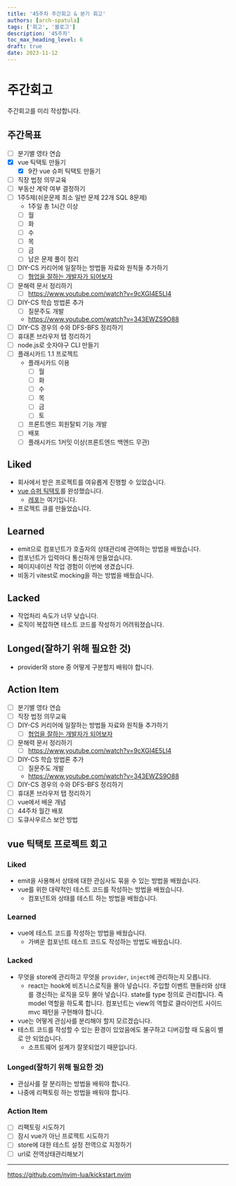 ```yaml
---
title: '45주차 주간회고 & 분기 회고'
authors: [arch-spatula]
tags: ['회고', '블로그']
description: '45주차'
toc_max_heading_level: 6
draft: true
date: 2023-11-12
---
```


# 주간회고

<!--truncate-->

주간회고를 미리 작성합니다.

## 주간목표

- [ ] 분기별 영타 연습
- [x] vue 틱택토 만들기
  - [x] 9칸 vue 슈퍼 틱택토 만들기
- [ ] 직장 법정 의무교육
- [ ] 부동산 계약 여부 결정하기
- [ ] 1주5제(쉬운문제 최소 일반 문제 22개 SQL 8문제)
  - 1주일 총 1시간 이상
  - [ ] 월
  - [ ] 화
  - [ ] 수
  - [ ] 목
  - [ ] 금
  - [ ] 남은 문제 풀이 정리
- [ ] DIY-CS 커리어에 일잘하는 방법들 자료와 원칙들 추가하기
  - [ ] [협업을 잘하는 개발자가 되어보자](https://velog.io/@teo/collaboration)
- [ ] 문해력 문서 정리하기
  - [ ] https://www.youtube.com/watch?v=9cXGI4E5Ll4
- [ ] DIY-CS 학습 방법론 추가
  - [ ] 질문주도 개발
  - https://www.youtube.com/watch?v=343EWZS9O88
- [ ] DIY-CS 경우의 수와 DFS-BFS 정리하기
- [ ] 휴대폰 브라우저 탭 정리하기
- [ ] node.js로 숫자야구 CLI 만들기
- [ ] 플래시카드 1.1 프로젝트
  - 플래시카드 이용
    - [ ] 월
    - [ ] 화
    - [ ] 수
    - [ ] 목
    - [ ] 금
    - [ ] 토
  - [ ] 프론트엔드 회원탈퇴 기능 개발
  - [ ] 배포
  - [ ] 플래시카드 1커밋 이상(프론트엔드 백엔드 무관)

## Liked

- 회사에서 받은 프로젝트를 여유롭게 진행할 수 있었습니다.
- [vue 슈퍼 틱택토](https://super-tic-tac-toe-virid.vercel.app/)를 완성했습니다.
  - [레포](https://github.com/arch-spatula/super-tic-tac-toe)는 여기입니다.
- 프로젝트 큐를 만들었습니다.

## Learned

- emit으로 컴포넌트가 호출자의 상태관리에 관여하는 방법을 배웠습니다.
- 컴포넌트가 입력마다 통신하게 만들었습니다.
- 페이지네이션 작업 경험이 이번에 생겼습니다.
- 비동기 vitest로 mocking을 하는 방법을 배웠습니다.

## Lacked

- 작업처리 속도가 너무 낮습니다.
- 로직이 복잡하면 테스트 코드를 작성하기 어려워졌습니다.

## Longed(잘하기 위해 필요한 것)

- provider와 store 중 어떻게 구분할지 배워야 합니다.

## Action Item

- [ ] 분기별 영타 연습
- [ ] 직장 법정 의무교육
- [ ] DIY-CS 커리어에 일잘하는 방법들 자료와 원칙들 추가하기
  - [ ] [협업을 잘하는 개발자가 되어보자](https://velog.io/@teo/collaboration)
- [ ] 문해력 문서 정리하기
  - [ ] https://www.youtube.com/watch?v=9cXGI4E5Ll4
- [ ] DIY-CS 학습 방법론 추가
  - [ ] 질문주도 개발
  - https://www.youtube.com/watch?v=343EWZS9O88
- [ ] DIY-CS 경우의 수와 DFS-BFS 정리하기
- [ ] 휴대폰 브라우저 탭 정리하기
- [ ] vue에서 배운 개념
- [ ] 44주차 월간 배포
- [ ] 도큐사우르스 보안 방법

## vue 틱택토 프로젝트 회고

### Liked

- emit을 사용해서 상태에 대한 관심사도 묶을 수 있는 방법을 배웠습니다.
- vue를 위한 대략적인 테스트 코드를 작성하는 방법을 배웠습니다.
  - 컴포넌트와 상태를 테스트 하는 방법을 배웠습니다.

### Learned

- vue에 테스트 코드를 작성하는 방법을 배웠습니다.
  - 가벼운 컴포넌트 테스트 코드도 작성하는 방법도 배웠습니다.

### Lacked

- 무엇을 store에 관리하고 무엇을 `provider`, `inject`에 관리하는지 모릅니다.
  - react는 hook에 비즈니스로직을 몰아 넣습니다. 주입할 이벤트 핸들러와 상태를 갱신하는 로직을 모두 몰아 넣습니다. state를 type 정의로 관리합니다. 즉 model 역할을 하도록 합니다. 컴포넌트는 view의 역할로 클라이언트 사이드 mvc 패턴을 구현해야 합니다.
- vue는 어떻게 관심사를 분리해야 할지 모르겠습니다.
- 테스트 코드를 작성할 수 있는 환경이 있었음에도 불구하고 디버깅할 때 도움이 별로 안 되었습니다.
  - 소프트웨어 설계가 잘못되었기 때문입니다.

### Longed(잘하기 위해 필요한 것)

- 관심사를 잘 분리하는 방법을 배워야 합니다.
- 나중에 리팩토링 하는 방법을 배워야 합니다.

### Action Item

- [ ] 리팩토링 시도하기
- [ ] 잠시 vue가 아닌 프로젝트 시도하기
- [ ] store에 대한 테스트 설정 전역으로 지정하기
- [ ] url로 전역상태관리해보기

---

https://github.com/nvim-lua/kickstart.nvim

<!-- http://www.nsdi.go.kr/lxportal/?menuno=4085

위 링크는 중개사 등록 정보 확인 가능 -->
